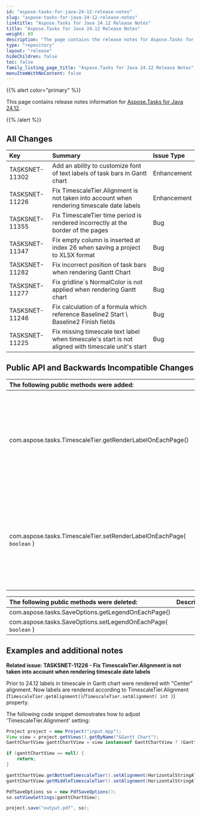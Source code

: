 ```yaml
---
id: "aspose-tasks-for-java-24-12-release-notes"
slug: "aspose-tasks-for-java-24-12-release-notes"
linktitle: "Aspose.Tasks for Java 24.12 Release Notes"
title: "Aspose.Tasks for Java 24.12 Release Notes"
weight: 89
description: "The page contains the release notes for Aspose.Tasks for Java 24.12."
type: "repository"
layout: "release"
hideChildren: false
toc: false
family_listing_page_title: "Aspose.Tasks for Java 24.12 Release Notes"
menuItemWithNoContent: false
---
```


{{% alert color="primary" %}} 

This page contains release notes information for [Aspose.Tasks for Java 24.12](https://releases.aspose.com/tasks/java/24-12/).

{{% /alert %}}

## **All Changes**

|**Key**|**Summary**|**Issue Type**|
| :- | :- | :- |
| TASKSNET-11302 | Add an ability to customize font of text labels of task bars in Gantt chart | Enhancement |
| TASKSNET-11226 | Fix TimescaleTier.Alignment is not taken into account when rendering timescale date labels | Enhancement |
| TASKSNET-11355 | Fix TimescaleTier time period is rendered incorrectly at the border of the pages | Bug |
| TASKSNET-11347 | Fix empty column is inserted at index 26 when saving a project to XLSX format | Bug |
| TASKSNET-11282 | Fix incorrect position of task bars when rendering Gantt Chart | Bug |
| TASKSNET-11277 | Fix gridline`s NormalColor is not applied when rendering Gantt chart | Bug |
| TASKSNET-11246 | Fix calculation of a formula which reference Baseline2 Start \ Baseline2 Finish fields | Bug |
| TASKSNET-11225 | Fix missing timescale text label when timescale's start is not aligned with timescale unit's start | Bug |

## **Public API and Backwards Incompatible Changes**

|**The following public methods were added:**|**Description**|
| :- | :- |
| com.aspose.tasks.TimescaleTier.getRenderLabelOnEachPage() | Gets flag that defines whether date labels should be rendered on each page when a time period spans over several pages. |
| com.aspose.tasks.TimescaleTier.setRenderLabelOnEachPage( `boolean` ) | Sets flag that defines whether date labels should be rendered on each page when a time period spans over several pages. |

|**The following public methods were deleted:**|**Description**|
| :- | :- |
| com.aspose.tasks.SaveOptions.getLegendOnEachPage() |  |
| com.aspose.tasks.SaveOptions.setLegendOnEachPage( `boolean` ) |  |

## **Examples and additional notes**

**Related issue: TASKSNET-11226 - Fix TimescaleTier.Alignment is not taken into account when rendering timescale date labels**

Prior to 24.12 labels in timescale in Gantt chart were rendered with "Center" alignment. Now labels are rendered according to TimescaleTier.Alignment (`TimescaleTier.getAlignment()`/`TimescaleTier.setAlignment( int )`) property.

The following code snippet demostrates how to adjust 'TimescaleTier.Alignment' setting:

```java
Project project = new Project("input.mpp");
View view = project.getViews().getByName("&Gantt Chart");
GanttChartView ganttChartView = view instanceof GanttChartView ? (GanttChartView) view : null;

if (ganttChartView == null) {
    return;
}

ganttChartView.getBottomTimescaleTier().setAlignment(HorizontalStringAlignment.Near);
ganttChartView.getMiddleTimescaleTier().setAlignment(HorizontalStringAlignment.Far);

PdfSaveOptions so = new PdfSaveOptions();
so.setViewSettings(ganttChartView);

project.save("output.pdf", so);
```
